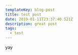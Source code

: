 ```yaml
---
templateKey: blog-post
title: test post
date: 2019-01-11T23:37:40.521Z
description: great post
tags:
  - test
---
```

yay
